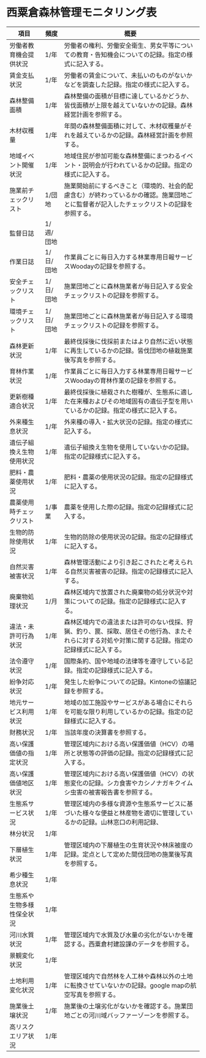 # 西粟倉森林管理モニタリング表

|  項目  |  頻度  |  概要  |
| ---- | ---- | ---- |
|  労働者教育機会提供状況  |  1/年  |  労働者の権利、労働安全衛生、男女平等についての教育・告知機会についての記録。指定の様式に記入する。  |
|  賃金支払状況  |  1/年  |   労働者の賃金について、未払いのものがないかなどを調査した記録。指定の様式に記入する。  |
|  森林整備面積  |  1/年  |  森林整備の面積が目標に達しているかどうか、皆伐面積が上限を越えていないかの記録。森林経営計画を参照する。  |
|  木材収穫量  |  1/年  |  年間の森林整備面積に対して、木材収穫量がそれを越えているかの記録。森林経営計画を参照する。  |
|  地域イベント開催状況  |  1/年  |  地域住民が参加可能な森林整備にまつわるイベント・説明会が行われているかの記録。指定の様式に記入する。  |
|  施業前チェックリスト  |  1/団地  |  施業開始前にするべきこと（環境的、社会的配慮含む）が終わっているかの確認。施業団地ごとに監督者が記入したチェックリストの記録を参照する。  |
|  監督日誌  |  1/週/団地  |    |
|  作業日誌  |  1/日/団地  |  作業員ごとに毎日入力する林業専用日報サービスWoodayの記録を参照する。  |
|  安全チェックリスト  |  1/日/団地  |  施業団地ごとに森林施業者が毎日記入する安全チェックリストの記録を参照する。  |
|  環境チェックリスト  |  1/日/団地  |  施業団地ごとに森林施業者が毎日記入する環境チェックリストの記録を参照する。  |
|  森林更新状況  |  1/年  |  最終伐採後に伐採前またはより自然に近い状態に再生しているかの記録。皆伐団地の植栽施業後写真を参照する。  |
|  育林作業状況  |  1/年  |  作業員ごとに毎日入力する林業専用日報サービスWoodayの育林作業の記録を参照する。  |
|  更新樹種適合状況  |  1/年  |  最終伐採後に植栽された樹種が、生態系に適した在来種およびその地域固有の遺伝子型を用いているかの記録。指定の様式に記入する。  |
|  外来種生息状況  |  1/年  |  外来種の導入・拡大状況の記録。指定の様式に記入する。  |
|  遺伝子組換え生物使用状況  |  1/年  |  遺伝子組換え生物を使用していないかの記録。指定の記録様式に記入する。  |
|  肥料・農薬使用状況  |  1/年  |  肥料・農薬の使用状況の記録。指定の記録様式に記入する。  |
|  農薬使用時チェックリスト  |  1/事業  |  農薬を使用した際の記録。指定の記録様式に記入する。  |
|  生物的防除使用状況  |  1/年  |  生物的防除の使用状況の記録。指定の記録様式に記入する。  |
|  自然災害被害状況  |  1/年  |  森林管理活動により引き起こされたと考えられる自然災害被害の記録。指定の記録様式に記入する。  |
|  廃棄物処理状況  |  1/月  |  森林区域内で放置された廃棄物の処分状況や対策についての記録。指定の記録様式に記入する。  |
|  違法・未許可行為状況  |  1/年  |  森林区域内での違法または許可のない伐採、狩猟、釣り、罠、採取、居住その他行為、またそれらに対する対処や対策に関する記録。指定の記録様式に記入する。  |
|  法令遵守状況  |  1/年  |  国際条約、国や地域の法律等を遵守している記録。指定の記録様式に記入する。  |
|  紛争対応状況  |  1/年  |  発生した紛争についての記録。Kintoneの協議記録を参照する。  |
|  地元サービス利用状況  |  1/年  |  地域の加工施設やサービスがある場合にそれらを可能な限り利用しているかの記録。指定の記録様式に記入する。  |
|  財務状況  |  1/年  |  当該年度の決算書を参照する。  |
|  高い保護価値の指定状況  |  1/年  |  管理区域内における高い保護価値（HCV）の場所と状態等の評価の記録。指定の記録様式に記入する。  |
|  高い保護価値地区状況  |  1/年  |  管理区域内における高い保護価値（HCV）の状態変化の記録。シカ食害やカシノナガキクイムシ虫害の被害報告書を参照する。  |
|  生態系サービス状況  |  1/年  |  管理区域内の多様な資源や生態系サービスに基づいた様々な便益と林産物を適切に管理しているかの記録。山林窓口の利用記録、  |
|  林分状況  |  1/年  |    |
|  下層植生状況  |  1/年  |  管理区域内の下層植生の生育状況や林床被度の記録。定点として定めた間伐団地の施業後写真を参照する。  |
|  希少種生息状況  |  1/年  |    |
|  生態系や生物多様性保全状況  |  1/年  |    |
|  河川水質状況  |  1/年  |  管理区域内で水質及び水量の劣化がないかを確認する。西粟倉村建設課のデータを参照する。  |
|  景観変化状況  |  1/年  |    |
|  土地利用変化状況  |  1/年  |  管理区域内で自然林を人工林や森林以外の土地に転換させていないかの記録。google mapの航空写真を参照する。  |
|  施業後土壌状況  |  1/年  |  施業後の土壌劣化がないかを確認する。施業団地ごとの河川域バッファーゾーンを参照する。  |
|  高リスクエリア状況  |  1/年  |    |
